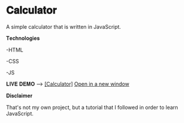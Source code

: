 # 𝐂𝐚𝐥𝐜𝐮𝐥𝐚𝐭𝐨𝐫
 A simple calculator that is written in JavaScript. 

𝐓𝐞𝐜𝐡𝐧𝐨𝐥𝐨𝐠𝐢𝐞𝐬

-HTML

-CSS

-JS


𝐋𝐈𝐕𝐄 𝐃𝐄𝐌𝐎 --> 
<a href="[Calculator](https://matteobattilani.github.io/calculator/)" target="_blank">[Calculator]</a>
<a href="[test.html](https://matteobattilani.github.io/calculator/)" onclick="return ! window.open(this.href);">Open in a new window</a>


𝐃𝐢𝐬𝐜𝐥𝐚𝐢𝐦𝐞𝐫

That's not my own project, but a tutorial that I followed in order to learn JavaScript.
